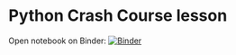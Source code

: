 # Python Crash Course lesson

Open notebook on Binder:
[![Binder](https://mybinder.org/badge_logo.svg)](https://mybinder.org/v2/gh/FrancescoCappio/PythonCrashCourse/569d0e8b1e9233dc8ff5a1680c9ee5e119986c7e?urlpath=lab%2Ftree%2FPython_crash_course.ipynb)
